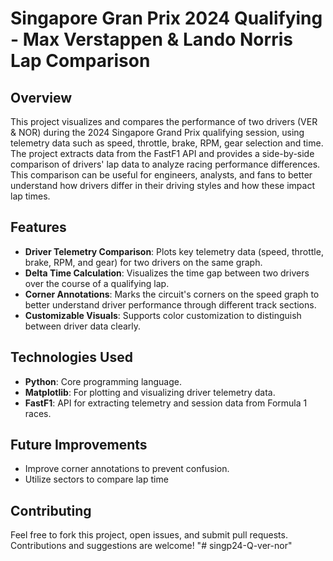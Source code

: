 # **Singapore Gran Prix 2024 Qualifying - Max Verstappen & Lando Norris Lap Comparison**

## **Overview**
This project visualizes and compares the performance of two drivers (VER & NOR) during the 2024 Singapore Grand Prix qualifying session, using telemetry data such as speed, throttle, brake, RPM, gear selection and time. The project extracts data from the FastF1 API and provides a side-by-side comparison of drivers' lap data to analyze racing performance differences. This comparison can be useful for engineers, analysts, and fans to better understand how drivers differ in their driving styles and how these impact lap times.

## **Features**
- **Driver Telemetry Comparison**: Plots key telemetry data (speed, throttle, brake, RPM, and gear) for two drivers on the same graph.
- **Delta Time Calculation**: Visualizes the time gap between two drivers over the course of a qualifying lap.
- **Corner Annotations**: Marks the circuit's corners on the speed graph to better understand driver performance through different track sections.
- **Customizable Visuals**: Supports color customization to distinguish between driver data clearly.

## **Technologies Used**
- **Python**: Core programming language.
- **Matplotlib**: For plotting and visualizing driver telemetry data.
- **FastF1**: API for extracting telemetry and session data from Formula 1 races.

## **Future Improvements**
- Improve corner annotations to prevent confusion.
- Utilize sectors to compare lap time

## **Contributing**
Feel free to fork this project, open issues, and submit pull requests. Contributions and suggestions are welcome!
"# singp24-Q-ver-nor" 
